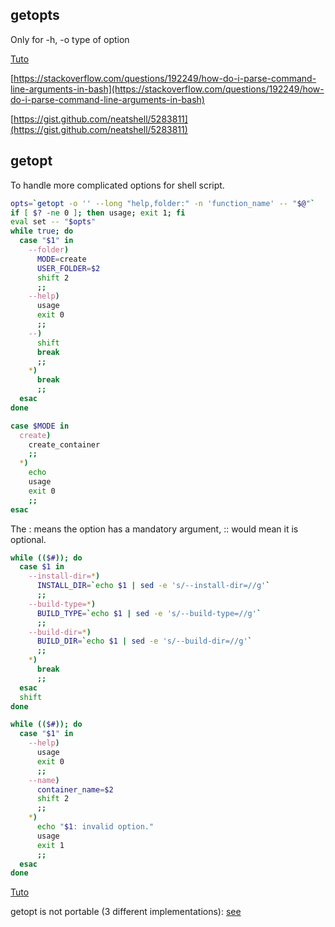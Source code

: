 ## getopts

Only for -h, -o type of option

[Tuto](https://wiki.bash-hackers.org/howto/getopts_tutorial)

[https://stackoverflow.com/questions/192249/how-do-i-parse-command-line-arguments-in-bash](https://stackoverflow.com/questions/192249/how-do-i-parse-command-line-arguments-in-bash)

[https://gist.github.com/neatshell/5283811](https://gist.github.com/neatshell/5283811)

## getopt

To handle more complicated options for shell script.
``` bash
opts=`getopt -o '' --long "help,folder:" -n 'function_name' -- "$@"`
if [ $? -ne 0 ]; then usage; exit 1; fi
eval set -- "$opts"
while true; do
  case "$1" in
    --folder)
      MODE=create
      USER_FOLDER=$2
      shift 2
      ;;
    --help)
      usage
      exit 0
      ;;
    --)
      shift
      break
      ;;
    *)
      break
      ;;
  esac
done

case $MODE in
  create)
    create_container
    ;;
  *)
    echo
    usage
    exit 0
    ;;
esac
```

The : means the option has a mandatory argument, :: would mean it is optional.

``` bash
while (($#)); do
  case $1 in
    --install-dir=*)
      INSTALL_DIR=`echo $1 | sed -e 's/--install-dir=//g'`
      ;;
    --build-type=*)
      BUILD_TYPE=`echo $1 | sed -e 's/--build-type=//g'`
      ;;
    --build-dir=*)
      BUILD_DIR=`echo $1 | sed -e 's/--build-dir=//g'`
      ;;
    *)
      break
      ;;
  esac
  shift
done
```

``` bash
while (($#)); do
  case "$1" in
    --help)
      usage
      exit 0
      ;;
    --name)
      container_name=$2
      shift 2
      ;;
    *)
      echo "$1: invalid option."
      usage
      exit 1
      ;;
  esac
done
```

[Tuto](https://wiki.bash-hackers.org/scripting/posparams
  )

getopt is not portable (3 different implementations): [see](https://stackoverflow.com/questions/402377/using-getopts-to-process-long-and-short-command-line-options)
